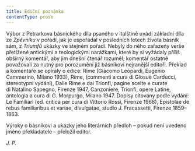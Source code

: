 ```yaml
---
title: Ediční poznámka
contentType: prose
---
```


  

Výbor z Petrarkova básnického díla psaného v italštině uvádí základní díla ze _Zpěvníku_ v pořadí, jak je uspořádal v posledních letech života básník sám, z _Triumfů_ ukázky ve stejném pořadí. Nebyly do něho zařazeny verše přetížené antickými a teologickými narážkami, které by si vyžádaly příliš obšírný komentář, aby jim dnešní čtenář rozuměl; komentář ostatně považovali za nutný pro porozumění již básníkovi nejranější editoři. Překlad a komentáře se opíraly o edice: Rime (Giacomo Leopardi, Eugenio Cammerino, Milano 1933), Rime, (commenti a cura di Giosuè Carducci, stereo­typní vydání), Dalle Rime e dai Trionfi, pagine scelte e curate di Natalino Sapegno, Firenze 1947, Canzoniere, Trionfi, opere Latine, antologia a cura di G. Morpurgo, Milano 1947. Dopisy citovány podle vydání: Le Familiari (ed. critica per cura di Vittorio Rossi, Firenze 1968), Epistolae de rebus familiaribus et variae, divulgatae, studio J. Fracassetti, Firenze 1859–1863.

Výroky o básníkovi a ukázky jeho literárních předloh – pokud není uvedeno jméno překladatele – přeložil editor.

_J. P._
